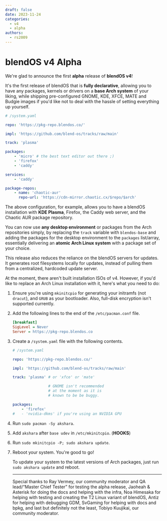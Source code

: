 ```yaml
---
draft: false
date: 2023-11-24
categories:
  - v4
  - alpha
authors:
  - rs2009
---
```


# blendOS v4 Alpha

We're glad to announce the first **alpha** release of **blendOS v4**!

It's the first release of blendOS that is **fully declarative**, allowing you to have any packages, kernels or drivers on a **base Arch system** of your liking, while shipping pre-configured GNOME, KDE, XFCE, MATE and Budgie images if you'd like not to deal with the hassle of setting everything up yourself.

<!-- more -->

```yaml
# /system.yaml

repo: 'https://pkg-repo.blendos.co/'

impl: 'https://github.com/blend-os/tracks/raw/main'

track: 'plasma'

packages:
    - 'micro' # the best text editor out there ;)
    - 'firefox'
    - 'caddy'

services:
    - 'caddy'

package-repos:
    - name: 'chaotic-aur'
      repo-url: 'https://cdn-mirror.chaotic.cx/$repo/$arch'
```

The above configuration, for example, allows you to have a blendOS installation with **KDE Plasma**, Firefox, the Caddy web server, and the Chaotic AUR package repository.

You can now use **any desktop environment** or packages from the Arch repositories simply, by replacing the `track` variable with `blendos-base` and adding the packages for the desktop environment to the `packages` list/array, essentially delivering an **atomic Arch Linux system** with a package set of your choice.

This release also reduces the reliance on the blendOS servers for updates. It generates root filesystems locally for updates, instead of pulling them from a centralized, hardcoded update server.

At the moment, there aren't built installation ISOs of v4. However, if you'd like to replace an Arch Linux installation with it, here's what you need to do:

1. Ensure you're using `mkinitcpio` for generating your initramfs (not `dracut`), and `GRUB` as your bootloader. Also, full-disk encryption isn't supported currently.
    
2. Add the following lines to the end of the `/etc/pacman.conf` file.
    
    ```ini
    [breakfast]
    SigLevel = Never
    Server = https://pkg-repo.blendos.co
    ```
    
3. Create a `/system.yaml` file with the following contents.
    
    ```yaml
    # /system.yaml
    
    repo: 'https://pkg-repo.blendos.co/'
    
    impl: 'https://github.com/blend-os/tracks/raw/main'
    
    track: 'plasma' # or 'xfce' or 'mate'
    
                    # GNOME isn't recommended
                    # at the moment as it is
                    # known to be be buggy.
    
    packages:
        - 'firefox'
    #   - 'nvidia-dkms' if you're using an NVIDIA GPU
    ```
    
4. Run `sudo pacman -Sy akshara`.
    
5. Add `akshara` after `base udev` in `/etc/mkinitcpio`. (**HOOKS**)
    
6. Run `sudo mkinitcpio -P; sudo akshara update`.
    
7. Reboot your system. You're good to go!
    
    To update your system to the latest versions of Arch packages, just run `sudo akshara update` and reboot.
    
    ---
    
    Special thanks to Ray Vermey, our community moderator and QA lead/“Master Chief Tester” for testing the alpha release, Jaoheah & Asterisk for doing the docs and helping with the infra, Noa Himesaka for helping with testing and creating the T2 Linux variant of blendOS, Antiz for helping with debugging GDM, SvGaming for helping with docs and bpkg, and last but definitely not the least, Tobiyo Kuujikai, our community moderator.
